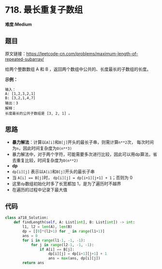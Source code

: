 # 718. 最长重复子数组
**难度:Medium**
## 题目
原文链接：https://leetcode-cn.com/problems/maximum-length-of-repeated-subarray/

给两个整数数组 A 和 B ，返回两个数组中公共的、长度最长的子数组的长度。

**示例：**
```
输入：
A: [1,2,3,2,1]
B: [3,2,1,4,7]
输出：3
解释：
长度最长的公共子数组是 [3, 2, 1] 。
```

## 思路
* **暴力解法**：计算以`A[i]`和`B[j]`开头的最长子串，则需计算`n**2`次， 每次时间为`n`，因此时间复杂度为`O(n**3)`
* 暴力解法中，对于两个字符，可能需要多次进行比较，因此可以用dp算法，省去重复比较，时间复杂度为`O(n**2)`
* **dp**
* `dp[i][j]` 表示以`A[i]`和`B[j]`开头的最长子串
* 当 `A[i] == B[j]`时， `dp[i][j] = dp[i+1][j+1] + 1`；否则为 0
* 这里`dp`数组初始化时多了长宽都加 1，是为了遍历时不越界
* 在遍历的过程中记录下最大值

## 代码
```python
class a718_Solution:
    def findLength(self, A: List[int], B: List[int]) -> int:
        l1, l2 = len(A), len(B)
        dp = [[0]*(l2+1) for _ in range(l1+1)]
        ans = 0
        for i in range(l1-1, -1, -1):
            for j in range(l2-1, -1, -1):
                if A[i] == B[j]:
                    dp[i][j] = dp[i+1][j+1] + 1
                    ans = max(ans, dp[i][j])
        return ans
```
